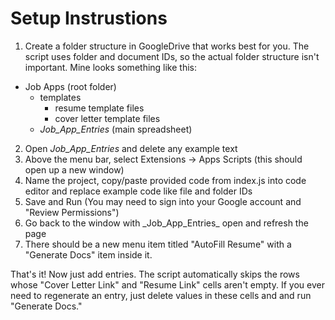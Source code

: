 # Setup Instrustions

1. Create a folder structure in GoogleDrive that works best for you. The script uses folder and document IDs, so the actual folder structure isn't important. Mine looks something like this:
- Job Apps (root folder)
    - templates
        - resume template files
        - cover letter template files
    - _Job_App_Entries_ (main spreadsheet)

2. Open _Job_App_Entries_ and delete any example text
3. Above the menu bar, select Extensions -> Apps Scripts (this should open up a new window)
4. Name the project, copy/paste provided code from index.js into code editor and replace example code like file and folder IDs
5. Save and Run (You may need to sign into your Google account and "Review Permissions")
6. Go back to the window with \_Job_App_Entries\_ open and refresh the page
7. There should be a new menu item titled "AutoFill Resume" with a "Generate Docs" item inside it.

That's it! Now just add entries. The script automatically skips the rows whose "Cover Letter Link" and "Resume Link" cells aren't empty. If you ever need to regenerate an entry, just delete values in these cells and and run "Generate Docs." 